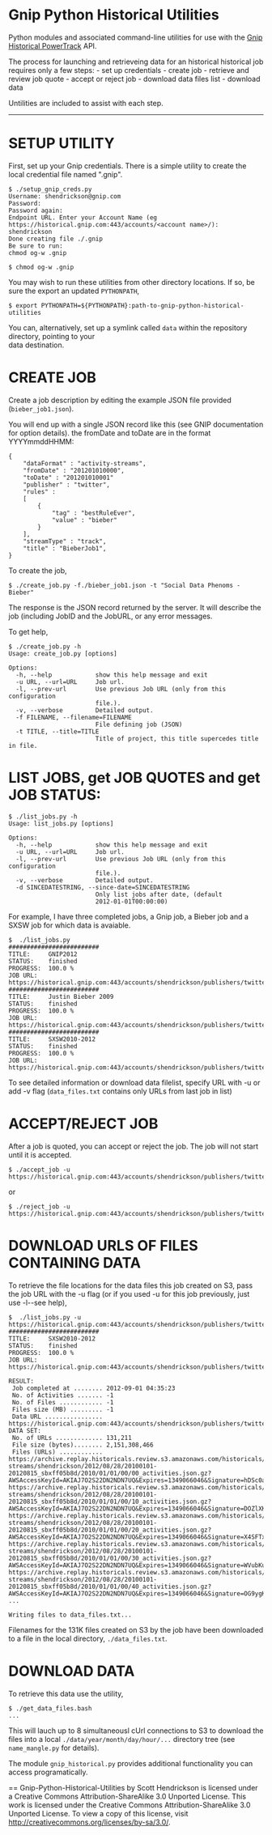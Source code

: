 # Gnip Python Historical Utilities

Python modules and associated command-line utilities for use with the [Gnip](http://gnip.com/) [Historical PowerTrack](http://support.gnip.com/apis/historical_api/) API.

The process for launching and retrieveing data for an historical historical job 
requires only a few steps:
    - set up credentials
    - create job
    - retrieve and review job quote
    - accept or reject job
    - download data files list
    - download data

Untilities are included to assist with each step.

------

SETUP UTILITY
=============
First, set up your Gnip credentials.  There is a simple utility to create the local credential 
file named ".gnip".

    $ ./setup_gnip_creds.py 
    Username: shendrickson@gnip.com    
    Password: 
    Password again: 
    Endpoint URL. Enter your Account Name (eg https://historical.gnip.com:443/accounts/<account name>/): shendrickson
    Done creating file ./.gnip
    Be sure to run:
    chmod og-w .gnip
        
    $ chmod og-w .gnip

You may wish to run these utilities from other directory locations. If so, be sure the export an
updated ``PYTHONPATH``,

    $ export PYTHONPATH=${PYTHONPATH}:path-to-gnip-python-historical-utilities

You can, alternatively, set up a symlink called ``data`` within the repository directory, pointing to your  
data destination.


CREATE JOB
==========
Create a job description by editing the example JSON file provided (``bieber_job1.json``).

You will end up with a single JSON record like this (see GNIP documentation for option 
details). the fromDate and toDate are in the format YYYYmmddHHMM:

    {
        "dataFormat" : "activity-streams",
        "fromDate" : "201201010000",
        "toDate" : "201201010001"
        "publisher" : "twitter",
        "rules" : 
        [
            {
                "tag" : "bestRuleEver",
                "value" : "bieber"
            }
        ],
        "streamType" : "track",
        "title" : "BieberJob1",
    }

To create the job,

    $ ./create_job.py -f./bieber_job1.json -t "Social Data Phenoms - Bieber"

The response is the JSON record returned by the server. It will describe the job (including
JobID and the JobURL, or any error messages.

To get help,

    $ ./create_job.py -h
    Usage: create_job.py [options]

    Options:
      -h, --help            show this help message and exit
      -u URL, --url=URL     Job url.
      -l, --prev-url        Use previous Job URL (only from this configuration
                            file.).
      -v, --verbose         Detailed output.
      -f FILENAME, --filename=FILENAME
                            File defining job (JSON)
      -t TITLE, --title=TITLE
                            Title of project, this title supercedes title in file.


LIST JOBS, get JOB QUOTES and get JOB STATUS:
=============================================

    $ ./list_jobs.py -h
    Usage: list_jobs.py [options]

    Options:
      -h, --help            show this help message and exit
      -u URL, --url=URL     Job url.
      -l, --prev-url        Use previous Job URL (only from this configuration
                            file.).
      -v, --verbose         Detailed output.
      -d SINCEDATESTRING, --since-date=SINCEDATESTRING
                            Only list jobs after date, (default
                            2012-01-01T00:00:00)

For example, I have three completed jobs, a Gnip job, a Bieber job and a SXSW 
job for which data is avaiable.

    $  ./list_jobs.py 
    #########################
    TITLE:     GNIP2012
    STATUS:    finished
    PROGRESS:  100.0 %
    JOB URL:   https://historical.gnip.com:443/accounts/shendrickson/publishers/twitter/historical/track/jobs/eeh2vte64.json
    #########################
    TITLE:     Justin Bieber 2009
    STATUS:    finished
    PROGRESS:  100.0 %
    JOB URL:   https://historical.gnip.com:443/accounts/shendrickson/publishers/twitter/historical/track/jobs/j5epx4e5c3.json
    #########################
    TITLE:     SXSW2010-2012
    STATUS:    finished
    PROGRESS:  100.0 %
    JOB URL:   https://historical.gnip.com:443/accounts/shendrickson/publishers/twitter/historical/track/jobs/sbxff05b8d.json


To see detailed information or download data filelist, 
specify URL with -u or add -v flag (``data_files.txt`` contains 
only URLs from last job in list)


ACCEPT/REJECT JOB
=================
After a job is quoted, you can accept or reject the job.  The job will not start until it is accepted.

    $ ./accept_job -u https://historical.gnip.com:443/accounts/shendrickson/publishers/twitter/historicals/track/jobs/c9pe0day6h.json

or 

    $ ./reject_job -u https://historical.gnip.com:443/accounts/shendrickson/publishers/twitter/historicals/track/jobs/c9pe0day6h.json


DOWNLOAD URLS OF FILES CONTAINING DATA
======================================
To retrieve the file locations for the data files this job created on S3, pass 
the job URL with the -u flag (or if you used -u for this job previously, just use -l--see help),

    $  ./list_jobs.py -u  https://historical.gnip.com:443/accounts/shendrickson/publishers/twitter/historical/track/jobs/sbxff05b8d.json
    #########################
    TITLE:     SXSW2010-2012
    STATUS:    finished
    PROGRESS:  100.0 %
    JOB URL:   https://historical.gnip.com:443/accounts/shendrickson/publishers/twitter/historical/track/jobs/sbxff05b8d.json

    RESULT:
     Job completed at ........ 2012-09-01 04:35:23
     No. of Activities ....... -1
     No. of Files ............ -1
     Files size (MB) ......... -1
     Data URL ................ https://historical.gnip.com:443/accounts/shendrickson/publishers/twitter/historical/track/jobs/sbxff05b8d/results.json
    DATA SET:
     No. of URLs ............. 131,211
     File size (bytes)........ 2,151,308,466
     Files (URLs) ............ https://archive.replay.historicals.review.s3.amazonaws.com/historicals/twitter/track/activity-streams/shendrickson/2012/08/28/20100101-20120815_sbxff05b8d/2010/01/01/00/00_activities.json.gz?AWSAccessKeyId=AKIAJ7O2S22DN2NDN7UQ&Expires=1349066046&Signature=hDSc0a%2BRQeG%2BknaSAWpzSUoM1F0%3D
    https://archive.replay.historicals.review.s3.amazonaws.com/historicals/twitter/track/activity-streams/shendrickson/2012/08/28/20100101-20120815_sbxff05b8d/2010/01/01/00/10_activities.json.gz?AWSAccessKeyId=AKIAJ7O2S22DN2NDN7UQ&Expires=1349066046&Signature=DOZlXKuMByv5uKgmw4QrCOpmEVw%3D
    https://archive.replay.historicals.review.s3.amazonaws.com/historicals/twitter/track/activity-streams/shendrickson/2012/08/28/20100101-20120815_sbxff05b8d/2010/01/01/00/20_activities.json.gz?AWSAccessKeyId=AKIAJ7O2S22DN2NDN7UQ&Expires=1349066046&Signature=X4SFTxwM2X9Y7qwgKCwG6fH8h7w%3D
    https://archive.replay.historicals.review.s3.amazonaws.com/historicals/twitter/track/activity-streams/shendrickson/2012/08/28/20100101-20120815_sbxff05b8d/2010/01/01/00/30_activities.json.gz?AWSAccessKeyId=AKIAJ7O2S22DN2NDN7UQ&Expires=1349066046&Signature=WVubKurX%2BAzYeZLX9UnBamSCrHg%3D
    https://archive.replay.historicals.review.s3.amazonaws.com/historicals/twitter/track/activity-streams/shendrickson/2012/08/28/20100101-20120815_sbxff05b8d/2010/01/01/00/40_activities.json.gz?AWSAccessKeyId=AKIAJ7O2S22DN2NDN7UQ&Expires=1349066046&Signature=OG9ygKlXNxFvJLlAEWi3hes5yyw%3D
    ...

    Writing files to data_files.txt...

Filenames for the 131K files created on S3 by the job have been downloaded to a file in 
the local directory, ``./data_files.txt``.


DOWNLOAD DATA
=============

To retrieve this data use the utility,

    $ ./get_data_files.bash
    ...

This will lauch up to 8 simultaneousl cUrl connections to S3 to download the files 
into a local ``./data/year/month/day/hour/...`` directory tree (see ``name_mangle.py`` for details).

The module ``gnip_historical.py`` provides additional functionality you can access programatically.

==
Gnip-Python-Historical-Utilities by Scott Hendrickson is licensed under a Creative Commons Attribution-ShareAlike 3.0 Unported License. This work is licensed under the Creative Commons Attribution-ShareAlike 3.0 Unported License. To view a copy of this license, visit http://creativecommons.org/licenses/by-sa/3.0/.




